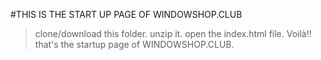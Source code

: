 #THIS IS THE START UP PAGE OF WINDOWSHOP.CLUB

>clone/download this folder.
>unzip it.
>open the index.html file.
>Voilà!! that's the startup page of WINDOWSHOP.CLUB.
